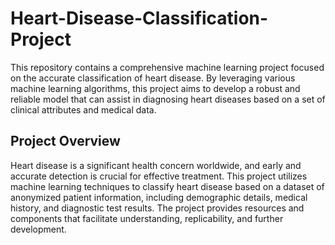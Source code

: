 # Heart-Disease-Classification-Project
This repository contains a comprehensive machine learning project focused on the accurate classification of heart disease. 
By leveraging various machine learning algorithms, this project aims to develop a robust and reliable model that can assist in diagnosing heart diseases based on a set of clinical attributes and medical data.

## Project Overview
Heart disease is a significant health concern worldwide, and early and accurate detection is crucial for effective treatment. 
This project utilizes machine learning techniques to classify heart disease based on a dataset of anonymized patient information, including demographic details, medical history, and diagnostic test results. 
The project provides resources and components that facilitate understanding, replicability, and further development.
